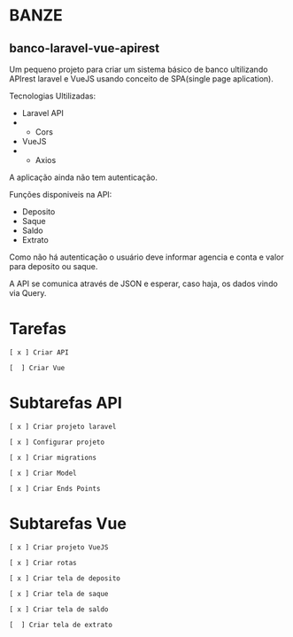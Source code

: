 # BANZE

## banco-laravel-vue-apirest
Um pequeno projeto para criar um sistema básico de banco ultilizando APIrest laravel e VueJS usando conceito de SPA(single page aplication).


Tecnologias Ultilizadas:
- Laravel API
- - Cors
- VueJS
- - Axios

A aplicação ainda não tem autenticação.

Funções disponiveis na API:
- Deposito
- Saque
- Saldo
- Extrato

Como não há autenticação o usuário deve informar agencia e conta e valor para deposito ou saque.

A API se comunica através de JSON e esperar, caso haja, os dados vindo via Query.


# Tarefas
```
[ x ] Criar API
```
```
[  ] Criar Vue
```

# Subtarefas API
```
[ x ] Criar projeto laravel
```
```
[ x ] Configurar projeto
```
```
[ x ] Criar migrations
```
```
[ x ] Criar Model
```
```
[ x ] Criar Ends Points
```

# Subtarefas Vue
```
[ x ] Criar projeto VueJS
```
```
[ x ] Criar rotas
```
```
[ x ] Criar tela de deposito
```
```
[ x ] Criar tela de saque
```
```
[ x ] Criar tela de saldo
```
```
[  ] Criar tela de extrato
```
